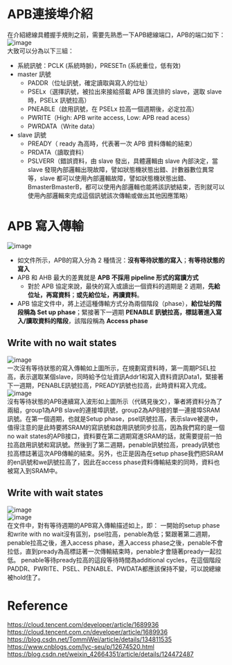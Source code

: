 # APB連接埠介紹
在介紹總線具體握手規則之前，需要先熟悉一下APB總線端口，APB的端口如下：
![image](https://github.com/user-attachments/assets/df62d5e5-4f5d-47be-8848-0883d0be88e9)  
大致可以分為以下三組：
* 系統訊號：PCLK (系統時脈)，PRESETn (系統重位，低有效)
* master 訊號
  * PADDR（位址訊號，確定讀取與寫入的位址）
  * PSELx（選擇訊號，被拉出來接給搭載 APB 匯流排的 slave，選取 slave 時，PSELx 訊號拉高）
  * PNEABLE（啟用訊號，在 PSELx 拉高一個週期後，必定拉高）
  * PWRITE（High: APB write access, Low: APB read acess）
  * PWRDATA（Write data）
* slave 訊號
  * PREADY（ ready 為高時，代表著一次 APB 資料傳輸的結束）
  * PRDATA（讀取資料）
  * PSLVERR（錯誤資料，由 slave 發出，具體邏輯由 slave 內部決定，當 slave 發現內部邏輯出現故障，譬如狀態機狀態出錯、計數器數位異常等，slave 都可以​​使用內部邏輯故障，譬如狀態機狀態出錯、BmasterBmasterB，都可以使用內部邏輯也能將該訊號結束，否則就可以使用內部邏輯來完成這個訊號該次傳輸或做出其他因應策略）
# APB 寫入傳輸
![image](https://github.com/user-attachments/assets/98934dc7-6319-4ccf-99fd-8f67de8b4860)  
* 如文件所示，APB的寫入分為 2 種情況：**沒有等待狀態的寫入**；**有等待狀態的寫入**
* APB 和 AHB 最大的差異就是 **APB 不採用 pipeline 形式的寫讀方式**
  * 對於 APB 協定來說，最快的寫入或讀出一個資料的週期是 2 週期，**先給位址，再寫資料**；**或先給位址，再讀資料**。
* APB 協定文件中，將上述這種傳輸方式分為兩個階段（phase），**給位址的階段稱為 Set up phase**；緊接著下一週期 **PENABLE 訊號拉高，標誌著進入寫入/讀取資料的階段**，該階段稱為 **Access phase**
## Write with no wait states
![image](https://github.com/user-attachments/assets/f3511fed-7a0e-4cb9-b167-31de72b5dbca)  
一次沒有等待狀態的寫入傳輸如上圖所示，在規劃寫資料時，第一周期PSEL拉高，表示選取某個slave，同時給予位址資訊Addr1和寫入資料資訊Data1，緊接著下一週期，PENABLE訊號拉高，PREADY訊號也拉高，此時資料寫入完成。
![image](https://github.com/user-attachments/assets/4d5533c5-8e27-4cec-818e-d894fb0347ed)  
沒有等待狀態的APB連續寫入波形如上圖所示（代碼見後文），筆者將資料分為了兩組，group1為APB slave的連接埠訊號，group2為APB接的單一連接埠SRAM訊號。在第一個週期，也就是Setup phase，psel訊號拉高，表示slave被選中，值得注意的是此時要將SRAM的寫訊號和啟用訊號同步拉高，因為我們寫的是一個no wait states的APB接口，資料要在第二週期寫進SRAM的話，就需要提前一拍拉高啟用訊號和寫訊號。然後到了第二週期，penable訊號拉高，pready訊號也拉高標誌著這次APB傳輸的結束。另外，也正是因為在setup phase我們把SRAM的en訊號和we訊號拉高了，因此在access phase資料傳輸結束的同時，資料也被寫入到SRAM中。
## Write with wait states
![image](https://github.com/user-attachments/assets/bb1c8eeb-8714-4322-9092-2dfdc48fdc4f)  
![image](https://github.com/user-attachments/assets/b9d98834-7b49-4dea-916e-05a9cfa90ddc)  
在文件中，對有等待週期的APB寫入傳輸描述如上，即：
一開始的setup phase和write with no wait沒有區別，psel拉高，penable為低；緊跟著第二週期，penable拉高之後，進入access phase，進入access phase之後，penable不會拉低，直到pready為高標誌著一次傳輸結束時，penable才會隨著pready一起拉低。 penable等待pready拉高的這段等待時間為additional cycles，在這個階段PADDR、PWRITE、PSEL、PENABLE、PWDATA都應該保持不變，可以說總線被hold住了。
# Reference
https://cloud.tencent.com/developer/article/1689936  
https://cloud.tencent.com.cn/developer/article/1689936  
https://blog.csdn.net/TommiWei/article/details/134811535  
https://www.cnblogs.com/lyc-seu/p/12674520.html  
https://blog.csdn.net/weixin_42664351/article/details/124472487  
